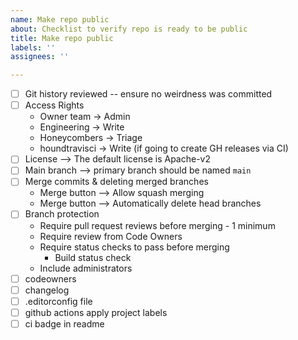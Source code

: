 ```yaml
---
name: Make repo public
about: Checklist to verify repo is ready to be public
title: Make repo public
labels: ''
assignees: ''

---
```


* [ ] Git history reviewed -- ensure no weirdness was committed
* [ ] Access Rights
  * Owner team → Admin
  * Engineering → Write
  * Honeycombers → Triage
  * houndtravisci → Write (if going to create GH releases via CI)
* [ ] License --> The default license is Apache-v2
* [ ] Main branch --> primary branch should be named `main`
* [ ] Merge commits & deleting merged branches
  * Merge button --> Allow squash merging
  * Merge button --> Automatically delete head branches
* [ ] Branch protection
  * Require pull request reviews before merging - 1 minimum
  * Require review from Code Owners
  * Require status checks to pass before merging
    * Build status check
  * Include administrators
* [ ] codeowners
* [ ] changelog
* [ ] .editorconfig file
* [ ] github actions apply project labels
* [ ] ci badge in readme
